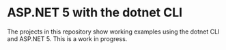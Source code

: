 # ASP.NET 5 with the dotnet CLI

The projects in this repository show working examples using the dotnet CLI and ASP.NET 5. This is a work in progress.
